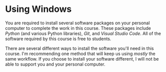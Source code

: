 # Using Windows

You are required to install several software packages on your personal computer to complete the work in this course. These packages include *Python* (and various Python libraries), *Git*, and *Visual Studio Code*. All of the software required by this course is free to students.

There are several different ways to install the software you'll need in this course. I'm recommending one method that will keep us using *mostly* the same workflow. If you choose to install your software different, I will not be able to support you and your personal computer.
